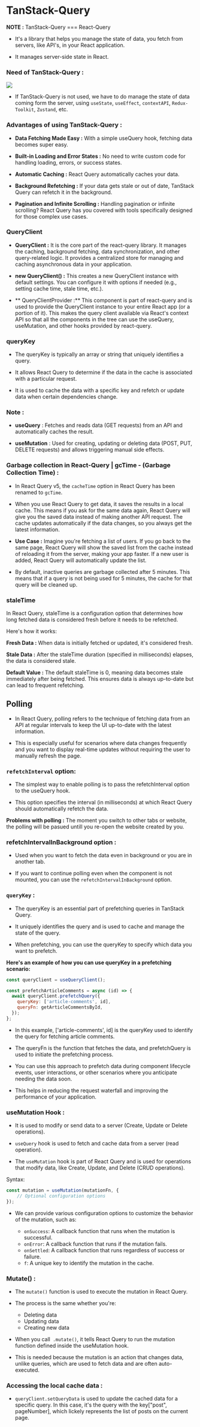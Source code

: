 # TanStack-Query

**NOTE :** TanStack-Query === React-Query

- It's a library that helps you manage the state of data, you fetch from servers, like API's, in your React application.

- It manages server-side state in React.

### Need of TanStack-Query : 

<img src="./assets/Pic-1.png" />

- If TanStack-Query is not used, we have to do manage the state of data coming form the server, using `useState`, `useEffect`, `contextAPI`, `Redux-Toolkit`, `Zustand`,  etc. 

### Advantages of using TanStack-Query : 

- **Data Fetching Made Easy :** With a simple useQuery hook, fetching data becomes super easy.

- **Built-in Loading and Error States :** No need to write custom code for handling loading, errors, or success states.

- **Automatic Caching :** React Query automatically caches your data.

- **Background Refetching :** If your data gets stale or out of date, TanStack Query can refetch it in the background.

- **Pagination and Infinite Scrolling :** Handling pagination or infinite scrolling? React Query has you covered with tools specifically designed for those complex use cases.

### QueryClient 

- **QueryClient :** It is the core part of the react-query library. It manages the caching, background fetching, data synchronization, and other query-related logic. It provides a centralized store for managing and caching asynchronous data in your application.

- **new QueryClient() :** This creates a new QueryClient instance with default settings. You can configure it with options if needed (e.g., setting cache time, stale time, etc.).

- ** QueryClientProvider :** This component is part of react-query and is used to provide the QueryClient instance to your entire React app (or a portion of it). This makes the query client available via React's context API so that all the components in the tree can use the useQuery, useMutation, and other hooks provided by react-query.

### queryKey 

- The queryKey is typically an array or string that uniquely identifies a query.

- It allows React Query to determine if the data in the cache is associated with a particular request.

- It is used to cache the data with a specific key and refetch or update data when certain dependencies change.

### Note :

- **useQuery** : Fetches and reads data (GET requests) from an API and automatically caches the result.

- **useMutation** : Used for creating, updating or deleting data (POST, PUT, DELETE requests) and allows triggering manual side effects.

### Garbage collection in React-Query | gcTime - (Garbage Collection Time) : 

- In React Query v5, the `cacheTime` option in React Query has been renamed to `gcTime`.

- When you use React Query to get data, it saves the results in a local cache. This means if you ask for the same data again, React Query will give you the saved data instead of making another API request. The cache updates automatically if the data changes, so you always get the latest information.

- **Use Case :** Imagine you're fetching a list of users. If you go back to the same page, React Query will show the saved list from the cache instead of reloading it from the server, making your app faster. If a new user is added, React Query will automatically update the list.

- By default, inactive queries are garbage collected after 5 minutes. This means that if a query is not being used for 5 minutes, the cache for that query will be cleaned up.

### staleTime

In React Query, staleTime is a configuration option that determines how long fetched data is considered fresh before it needs to be refetched.

Here's how it works:

**Fresh Data :**
When data is initially fetched or updated, it's considered fresh.

**Stale Data :**
After the staleTime duration (specified in milliseconds) elapses, the data is considered stale.

**Default Value :**
The default staleTime is 0, meaning data becomes stale immediately after being fetched. This ensures data is always up-to-date but can lead to frequent refetching.

## Polling

- In React Query, polling refers to the technique of fetching data from an API at regular intervals to keep the UI up-to-date with the latest information. 

- This is especially useful for scenarios where data changes frequently and you want to display real-time updates without requiring the user to manually refresh the page.

### `refetchInterval` option:

- The simplest way to enable polling is to pass the refetchInterval option to the useQuery hook. 

- This option specifies the interval (in milliseconds) at which React Query should automatically refetch the data.

**Problems with polling :** The moment you switch to other tabs or website, the polling will be pasued untill you re-open the website created by you. 

### refetchIntervalInBackground option :

- Used when you want to fetch the data even in background or you are in another tab.

- If you want to continue polling even when the component is not mounted, you can use the `refetchIntervalInBackground` option.

### `queryKey` : 

- The queryKey is an essential part of prefetching queries in TanStack Query. 

- It uniquely identifies the query and is used to cache and manage the state of the query. 

- When prefetching, you can use the queryKey to specify which data you want to prefetch.

**Here's an example of how you can use queryKey in a prefetching scenario:**

```JavaScript
const queryClient = useQueryClient();

const prefetchArticleComments = async (id) => {
  await queryClient.prefetchQuery({
    queryKey: ['article-comments', id],
    queryFn: getArticleCommentsById,
  });
};
```

- In this example, ['article-comments', id] is the queryKey used to identify the query for fetching article comments. 

- The queryFn is the function that fetches the data, and prefetchQuery is used to initiate the prefetching process.

- You can use this approach to prefetch data during component lifecycle events, user interactions, or other scenarios where you anticipate needing the data soon. 

- This helps in reducing the request waterfall and improving the performance of your application.

### useMutation Hook : 

- It is used to modify or send data to a server (Create, Update or Delete operations).

- `useQuery` hook is used to fetch and cache data from a server (read operation).

- The `useMutation` hook is part of React Query and is used for operations that modify data, like Create, Update, and Delete (CRUD operations).

Syntax:

```js
const mutation = useMutation(mutationFn, {
    // Optional configuration options
});
```

- We can provide various configuration options to customize the behavior of the mutation, such as:

  - `onSuccess`: A callback function that runs when the mutation is successful.
  - `onError`: A callback function that runs if the mutation fails.
  - `onSettled`: A callback function that runs regardless of success or failure.
  - `f`: A unique key to identify the mutation in the cache.

### Mutate() : 

- The `mutate()` function is used to execute the mutation in React Query.

- The process is the same whether you're:

  - Deleting data
  - Updating data
  - Creating new data

- When you call` .mutate()`, it tells React Query to run the mutation function defined inside the useMutation hook. 

- This is needed because the mutation is an action that changes data, unlike queries, which are used to fetch data and are often auto-executed.

### Accessing the local cache data : 

- `queryClient.setQueryData` is used to update the cached data for a specific query. In this case, it's the query with the key["post", pageNumber], which lickely represents the list of posts on the current page. 